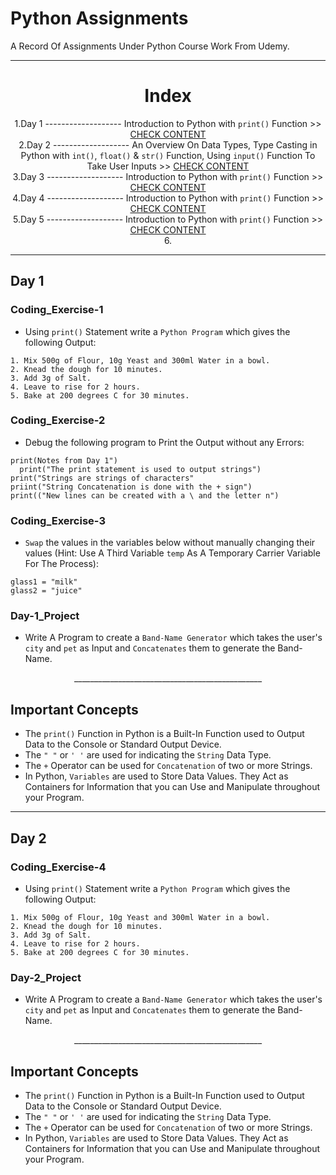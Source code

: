 # Python Assignments

A Record Of Assignments Under Python Course Work From Udemy.

---

<div align="center">
 <h1>Index</h1>
</div>

<div align="center">
 
1.Day 1  -------------------  Introduction to Python with `print()` Function  >>  [CHECK CONTENT](#day-1) <br>
2.Day 2  -------------------  An Overview On Data Types, Type Casting in Python with `int()`, `float()` & `str()` Function, Using `input()` Function To Take User Inputs  >>  [CHECK CONTENT](#day-2) <br>
3.Day 3  -------------------  Introduction to Python with `print()` Function  >>  [CHECK CONTENT](#day-3) <br>
4.Day 4  -------------------  Introduction to Python with `print()` Function  >>  [CHECK CONTENT](#day-4) <br>
5.Day 5  -------------------  Introduction to Python with `print()` Function  >>  [CHECK CONTENT](#day-5) <br>
6.
  
</div>
 

 
---

## Day 1
### Coding_Exercise-1
 - Using `print()` Statement write a `Python Program` which gives the following Output: 
```
1. Mix 500g of Flour, 10g Yeast and 300ml Water in a bowl.
2. Knead the dough for 10 minutes.
3. Add 3g of Salt.
4. Leave to rise for 2 hours.
5. Bake at 200 degrees C for 30 minutes.
```
### Coding_Exercise-2
 - Debug the following program to Print the Output without any Errors:
```
print(Notes from Day 1")
  print("The print statement is used to output strings")                 
print("Strings are strings of characters"                                  
priint("String Concatenation is done with the + sign")                     
print(("New lines can be created with a \ and the letter n")
```
### Coding_Exercise-3
 - `Swap` the values in the variables below without manually changing their values (Hint: Use A Third Variable `temp` As A Temporary Carrier Variable For The Process):
```
glass1 = "milk"
glass2 = "juice"
```
### Day-1_Project
 - Write A Program to create a `Band-Name Generator` which takes the user's `city` and `pet` as Input and `Concatenates` them to generate the Band-Name.

<div align = "center">
 _______________________________________________
</div>

## Important Concepts
 - The `print()` Function in Python is a Built-In Function used to Output Data to the Console or Standard Output Device.
 - The `" "` or `' '` are used for indicating the `String` Data Type.
 - The `+` Operator can be used for `Concatenation` of two or more Strings.
 - In Python, `Variables` are used to Store Data Values. They Act as Containers for Information that you can Use and Manipulate throughout your Program.

---

## Day 2
### Coding_Exercise-4
 - Using `print()` Statement write a `Python Program` which gives the following Output: 
```
1. Mix 500g of Flour, 10g Yeast and 300ml Water in a bowl.
2. Knead the dough for 10 minutes.
3. Add 3g of Salt.
4. Leave to rise for 2 hours.
5. Bake at 200 degrees C for 30 minutes.
```
### Day-2_Project
 - Write A Program to create a `Band-Name Generator` which takes the user's `city` and `pet` as Input and `Concatenates` them to generate the Band-Name.

<div align = "center">
 _______________________________________________
</div>

## Important Concepts
 - The `print()` Function in Python is a Built-In Function used to Output Data to the Console or Standard Output Device.
 - The `" "` or `' '` are used for indicating the `String` Data Type.
 - The `+` Operator can be used for `Concatenation` of two or more Strings.
 - In Python, `Variables` are used to Store Data Values. They Act as Containers for Information that you can Use and Manipulate throughout your Program.

